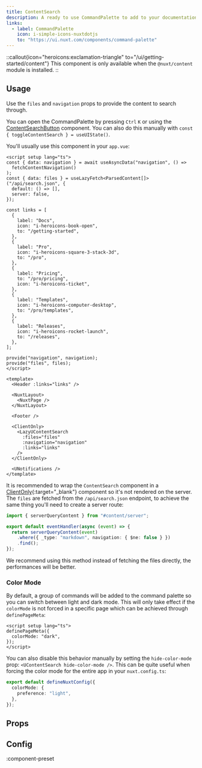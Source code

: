 ```yaml
---
title: ContentSearch
description: A ready to use CommandPalette to add to your documentation.
links:
  - label: CommandPalette
    icon: i-simple-icons-nuxtdotjs
    to: "https://ui.nuxt.com/components/command-palette"
---
```


::callout{icon="heroicons:exclamation-triangle" to="/ui/getting-started/content"}
This component is only available when the `@nuxt/content` module is installed.
::

## Usage

Use the `files` and `navigation` props to provide the content to search through.

You can open the CommandPalette by pressing `Ctrl` `K` or using the [ContentSearchButton](/ui/components/content-search-button) component. You can also do this manually with `const { toggleContentSearch } = useUIState()`.

You'll usually use this component in your `app.vue`:

```vue [app.vue]
<script setup lang="ts">
const { data: navigation } = await useAsyncData("navigation", () =>
  fetchContentNavigation()
);
const { data: files } = useLazyFetch<ParsedContent[]>("/api/search.json", {
  default: () => [],
  server: false,
});

const links = [
  {
    label: "Docs",
    icon: "i-heroicons-book-open",
    to: "/getting-started",
  },
  {
    label: "Pro",
    icon: "i-heroicons-square-3-stack-3d",
    to: "/pro",
  },
  {
    label: "Pricing",
    to: "/pro/pricing",
    icon: "i-heroicons-ticket",
  },
  {
    label: "Templates",
    icon: "i-heroicons-computer-desktop",
    to: "/pro/templates",
  },
  {
    label: "Releases",
    icon: "i-heroicons-rocket-launch",
    to: "/releases",
  },
];

provide("navigation", navigation);
provide("files", files);
</script>

<template>
  <Header :links="links" />

  <NuxtLayout>
    <NuxtPage />
  </NuxtLayout>

  <Footer />

  <ClientOnly>
    <LazyUContentSearch
      :files="files"
      :navigation="navigation"
      :links="links"
    />
  </ClientOnly>

  <UNotifications />
</template>
```

It is recommended to wrap the `ContentSearch` component in a [ClientOnly](https://nuxt.com/docs/api/components/client-only){:target="\_blank"} component so it's not rendered on the server.
The `files` are fetched from the `/api/search.json` endpoint, to achieve the same thing you'll need to create a server route:

```ts [server/api/search.json.get.ts]
import { serverQueryContent } from "#content/server";

export default eventHandler(async (event) => {
  return serverQueryContent(event)
    .where({ _type: "markdown", navigation: { $ne: false } })
    .find();
});
```

We recommend using this method instead of fetching the files directly, the performances will be better.

### Color Mode

By default, a group of commands will be added to the command palette so you can switch between light and dark mode. This will only take effect if the `colorMode` is not forced in a specific page which can be achieved through `definePageMeta`:

```vue [pages/index.vue]
<script setup lang="ts">
definePageMeta({
  colorMode: "dark",
});
</script>
```

You can also disable this behavior manually by setting the `hide-color-mode` prop: `<UContentSearch hide-color-mode />`. This can be quite useful when forcing the color mode for the entire app in your `nuxt.config.ts`:

```ts [nuxt.config.ts]
export default defineNuxtConfig({
  colorMode: {
    preference: "light",
  },
});
```

## Props

<!-- components-props -->

## Config

:component-preset
